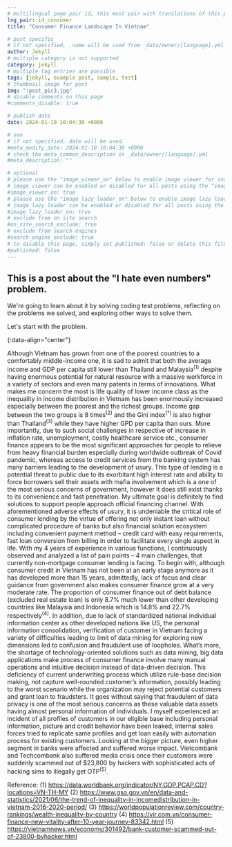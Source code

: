 ```yaml
---
# multilingual page pair id, this must pair with translations of this page. (This name must be unique)
lng_pair: id_consumer
title: "Consumer Finance Landscape In Vietnam"

# post specific
# if not specified, .name will be used from _data/owner/[language].yml
author: Jekyll
# multiple category is not supported
category: jekyll
# multiple tag entries are possible
tags: [jekyll, example post, sample, test]
# thumbnail image for post
img: ":post_pic3.jpg"
# disable comments on this page
#comments_disable: true

# publish date
date: 2024-01-10 10:04:30 +0900

# seo
# if not specified, date will be used.
#meta_modify_date: 2024-01-10 10:04:30 +0900
# check the meta_common_description in _data/owner/[language].yml
#meta_description: ""

# optional
# please use the "image_viewer_on" below to enable image viewer for individual pages or posts (_posts/ or [language]/_posts folders).
# image viewer can be enabled or disabled for all posts using the "image_viewer_posts: true" setting in _data/conf/main.yml.
#image_viewer_on: true
# please use the "image_lazy_loader_on" below to enable image lazy loader for individual pages or posts (_posts/ or [language]/_posts folders).
# image lazy loader can be enabled or disabled for all posts using the "image_lazy_loader_posts: true" setting in _data/conf/main.yml.
#image_lazy_loader_on: true
# exclude from on site search
#on_site_search_exclude: true
# exclude from search engines
#search_engine_exclude: true
# to disable this page, simply set published: false or delete this file
#published: false
---
```



<!-- outline-start -->

## This is a post about the "I hate even numbers" problem.

We're going to learn about it by solving coding test problems, reflecting on the problems we solved, and exploring other ways to solve them.

Let's start with the problem.

{:data-align="center"}

<!-- outline-end -->

Although Vietnam has grown from one of the poorest countries to a comfortably middle-income
one, it is sad to admit that both the average income and GDP per capita still lower than Thailand
and Malaysia<sup>(1)</sup> despite having enormous potential for natural resource with a massive workforce
in a variety of sectors and even many patents in terms of innovations. What makes me concern the
most is life quality of lower income class as the inequality in income distribution in Vietnam has
been enormously increased especially between the poorest and the richest groups. Income gap
between the two groups is 8 times<sup>(2)</sup> and the Gini index<sup>(*)</sup> is also higher than Thailand<sup>(3)</sup> while they
have higher GPD per capita than ours. More importantly, due to such social challenges in
respective of increase in inflation rate, unemployment, costly healthcare service etc., consumer
finance appears to be the most significant approaches for people to relieve from heavy financial
burden especially during worldwide outbreak of Covid pandemic, whereas access to credit services
from the banking system has many barriers leading to the development of usury. This type of
lending is a potential threat to public due to its exorbitant high interest rate and ability to force
borrowers sell their assets with mafia involvement which is a one of the most serious concerns of
government, however it does still exist thanks to its convenience and fast penetration. My ultimate
goal is definitely to find solutions to support people approach official financing channel.
With aforementioned adverse effects of usury, it is undeniable the critical role of consumer lending
by the virtue of offering not only instant loan without complicated procedure of banks but also
financial solution ecosystem including convenient payment method – credit card with easy
requirements, fast loan conversion from billing in order to facilitate every single aspect in life.
With my 4 years of experience in various functions, I continuously observed and analyzed a list of
pain points – 4 main challenges, that currently non-mortgage consumer lending is facing. To begin
with, although consumer credit in Vietnam has not been at an early stage anymore as it has
developed more than 15 years, admittedly, lack of focus and clear guidance from government
also makes consumer finance grow at a very moderate rate. The proportion of consumer finance
out of debt balance (excluded real estate loan) is only 8.7% much lower than other developing
countries like Malaysia and Indonesia which is 14.8% and 22.7% respectively<sup>(4)</sup>. In addition, due
to lack of standardized national individual information center as other developed nations like
US, the personal information consolidation, verification of customer in Vietnam facing a variety
of difficulties leading to limit of data mining for exploring new dimensions led to confusion and
fraudulent use of loopholes.
What’s more, the shortage of technology-oriented solutions such as data mining, big data
applications make process of consumer finance involve many manual operations and intuitive
decision instead of data-driven decision. This deficiency of current underwriting process which
utilize rule-base decision making, not capture well-rounded customer’s information, possibly
leading to the worst scenario while the organization may reject potential customers and grant loan
to fraudsters. It goes without saying that fraudulent of data privacy is one of the most serious
concerns as these valuable data assets having almost personal information of individuals. I myself
experienced an incident of all profiles of customers in our eligible base including personal
information, picture and credit behavior have been leaked, internal sales forces tried to replicate
same profiles and get loan easily with automation process for existing customers. Looking at the
bigger picture, even higher segment in banks were affected and suffered worse impact.
Vietcombank and Techcombank also suffered media crisis once their customers were suddenly
scammed out of $23,800 by hackers with sophisticated acts of hacking sims to illegally get OTP<sup>(5)</sup>.


Reference:
(1) https://data.worldbank.org/indicator/NY.GDP.PCAP.CD?locations=VN-TH-MY
(2) https://www.gso.gov.vn/en/data-and-statistics/2021/06/the-trend-of-inequality-in-incomedistribution-in-vietnam-2016-2020-period/
(3) https://worldpopulationreview.com/country-rankings/wealth-inequality-by-country
(4) https://vir.com.vn/consumer-finance-new-vitality-after-10-year-journey-83342.html
(5) https://vietnamnews.vn/economy/301492/bank-customer-scammed-out-of-23800-byhacker.html

